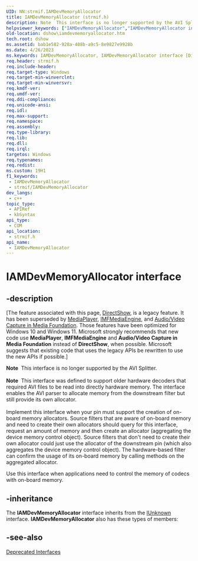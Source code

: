 ```yaml
---
UID: NN:strmif.IAMDevMemoryAllocator
title: IAMDevMemoryAllocator (strmif.h)
description: Note  This interface is no longer supported by the AVI Splitter. Note  This interface was defined to support older hardware decoders that required AVI files to be read into directly hardware memory.
helpviewer_keywords: ["IAMDevMemoryAllocator","IAMDevMemoryAllocator interface [DirectShow]","IAMDevMemoryAllocator interface [DirectShow]","described","IAMDevMemoryAllocatorInterface","dshow.iamdevmemoryallocator","strmif/IAMDevMemoryAllocator"]
old-location: dshow\iamdevmemoryallocator.htm
tech.root: dshow
ms.assetid: bab1e582-928a-408b-a9c5-8e9827e9928b
ms.date: 4/26/2023
ms.keywords: IAMDevMemoryAllocator, IAMDevMemoryAllocator interface [DirectShow], IAMDevMemoryAllocator interface [DirectShow],described, IAMDevMemoryAllocatorInterface, dshow.iamdevmemoryallocator, strmif/IAMDevMemoryAllocator
req.header: strmif.h
req.include-header: 
req.target-type: Windows
req.target-min-winverclnt: 
req.target-min-winversvr: 
req.kmdf-ver: 
req.umdf-ver: 
req.ddi-compliance: 
req.unicode-ansi: 
req.idl: 
req.max-support: 
req.namespace: 
req.assembly: 
req.type-library: 
req.lib: 
req.dll: 
req.irql: 
targetos: Windows
req.typenames: 
req.redist: 
ms.custom: 19H1
f1_keywords:
 - IAMDevMemoryAllocator
 - strmif/IAMDevMemoryAllocator
dev_langs:
 - c++
topic_type:
 - APIRef
 - kbSyntax
api_type:
 - COM
api_location:
 - strmif.h
api_name:
 - IAMDevMemoryAllocator
---
```


# IAMDevMemoryAllocator interface


## -description

\[The feature associated with this page, [DirectShow](/windows/win32/directshow/directshow), is a legacy feature. It has been superseded by [MediaPlayer](/uwp/api/Windows.Media.Playback.MediaPlayer), [IMFMediaEngine](/windows/win32/api/mfmediaengine/nn-mfmediaengine-imfmediaengine), and [Audio/Video Capture in Media Foundation](windows/win32/medfound/audio-video-capture-in-media-foundation). Those features have been optimized for Windows 10 and Windows 11. Microsoft strongly recommends that new code use **MediaPlayer**, **IMFMediaEngine** and **Audio/Video Capture in Media Foundation** instead of **DirectShow**, when possible. Microsoft suggests that existing code that uses the legacy APIs be rewritten to use the new APIs if possible.\]

<div class="alert"><b>Note</b>  This interface is no longer supported by the AVI Splitter.</div>
<div> </div>
<div class="alert"><b>Note</b>  This interface was defined to support older hardware decoders that required AVI files to be read into directly hardware memory. The interface enables the AVI parser to allocate memory from the downstream filter but still provide its own allocator.</div>
<div> </div>
Implement this interface when your pin must support the creation of on-board memory allocators. Source filters that are aware of on-board memory and need to create their own allocators should query for this interface, request an amount of memory and then create an allocator (aggregating the device memory control object). Source filters that don't need to create their own allocator could just use the allocator of the downstream pin (which also aggregates the device memory control object). The hardware-based filter can confirm the usage of its on-board memory by calling methods on the aggregated allocator.

Use this interface when applications need to control the memory of codecs with on-board memory.

## -inheritance

The <b>IAMDevMemoryAllocator</b> interface inherits from the <a href="/windows/desktop/api/unknwn/nn-unknwn-iunknown">IUnknown</a> interface. <b>IAMDevMemoryAllocator</b> also has these types of members:

## -see-also

<a href="/windows/desktop/DirectShow/deprecated-interfaces">Deprecated Interfaces</a>
